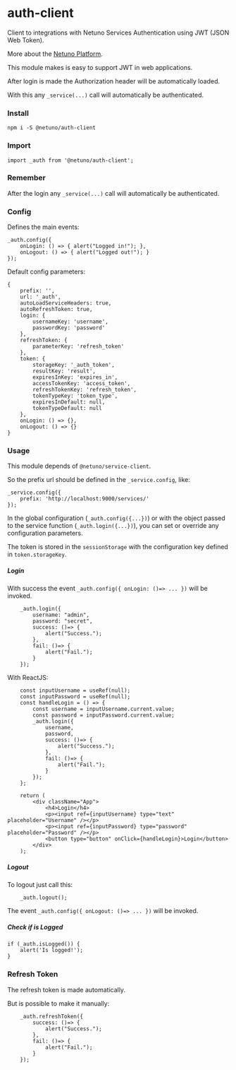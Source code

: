 # auth-client

Client to integrations with Netuno Services Authentication using JWT (JSON Web Token).

More about the [Netuno Platform](https://netuno.org/).

This module makes is easy to support JWT in web applications.

After login is made the Authorization header will be automatically loaded.

With this any `_service(...)` call will automatically be authenticated.

### Install

`npm i -S @netuno/auth-client`

### Import

`import _auth from '@netuno/auth-client';`

### Remember

After the login any `_service(...)` call will automatically be authenticated.

### Config

Defines the main events:

```
_auth.config({
    onLogin: () => { alert("Logged in!"); },
    onLogout: () => { alert("Logged out!"); }
});
```

Default config parameters:

```
{
    prefix: '',
    url: '_auth',
    autoLoadServiceHeaders: true,
    autoRefreshToken: true,
    login: {
        usernameKey: 'username',
        passwordKey: 'password'
    },
    refreshToken: {
        parameterKey: 'refresh_token'
    },
    token: {
        storageKey: '_auth_token',
        resultKey: 'result',
        expiresInKey: 'expires_in',
        accessTokenKey: 'access_token',
        refreshTokenKey: 'refresh_token',
        tokenTypeKey: 'token_type',
        expiresInDefault: null,
        tokenTypeDefault: null
    },
    onLogin: () => {},
    onLogout: () => {}
}
```

### Usage

This module depends of `@netuno/service-client`.

So the prefix url should be defined in the `_service.config`, like:

```
_service.config({
    prefix: 'http://localhost:9000/services/'
});
```

In the global configuration (`_auth.config({...})`) or with the object passed to the service function (`_auth.login({...})`), you can set or override any configuration parameters.

The token is stored in the `sessionStorage` with the configuration key defined in `token.storageKey`.

##### Login

With success the event `_auth.config({ onLogin: ()=> ... })` will be invoked.

```
    _auth.login({
        username: "admin",
        password: "secret",
        success: ()=> {
            alert("Success.");
        },
        fail: ()=> {
            alert("Fail.");
        }
    });
```

With ReactJS:

```
    const inputUsername = useRef(null);
    const inputPassword = useRef(null);
    const handleLogin = () => {
        const username = inputUsername.current.value;
        const password = inputPassword.current.value;
        _auth.login({
            username,
            password,
            success: ()=> {
                alert("Success.");
            },
            fail: ()=> {
                alert("Fail.");
            }
        });
    };
    
    return (
        <div className="App">
            <h4>Login</h4>
            <p><input ref={inputUsername} type="text" placeholder="Username" /></p>
            <p><input ref={inputPassword} type="password" placeholder="Password" /></p>
            <button type="button" onClick={handleLogin}>Login</button>
        </div>
    );
```

##### Logout

To logout just call this:

```
    _auth.logout();
```

The event `_auth.config({ onLogout: ()=> ... })` will be invoked.

##### Check if is Logged

```
if (_auth.isLogged()) {
    alert('Is logged!');
}
```

### Refresh Token

The refresh token is made automatically.

But is possible to make it manually:

```
    _auth.refreshToken({
        success: ()=> {
            alert("Success.");
        },
        fail: ()=> {
            alert("Fail.");
        }
    });
```
